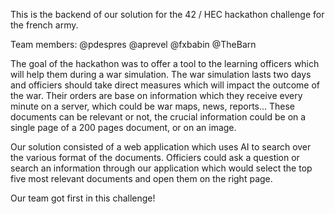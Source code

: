This is the backend of our solution for the 42 / HEC hackathon challenge for the french army.

Team members: @pdespres @aprevel @fxbabin @TheBarn

The goal of the hackathon was to offer a tool to the learning officers which will help them during a war simulation. 
The war simulation lasts two days and officiers should take direct measures which will impact the outcome of the war.
Their orders are base on information which they receive every minute on a server, which could be war maps, news, reports...
These documents can be relevant or not, the crucial information could be on a single page of a 200 pages document, or on an image.

Our solution consisted of a web application which uses AI to search over the various format of the documents.
Officiers could ask a question or search an information through our application which would select the top five most relevant documents and open them on the right page.

Our team got first in this challenge!
